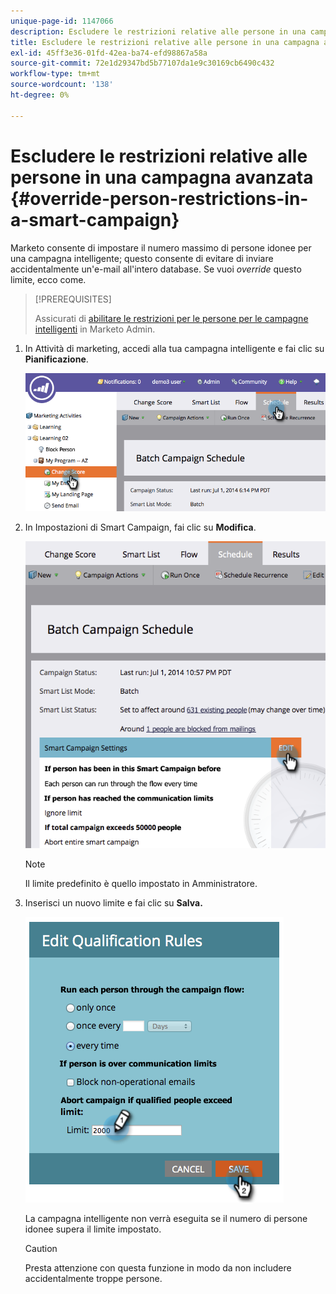 ```yaml
---
unique-page-id: 1147066
description: Escludere le restrizioni relative alle persone in una campagna avanzata - Documenti Marketo - Documentazione del prodotto
title: Escludere le restrizioni relative alle persone in una campagna avanzata
exl-id: 45ff3e36-01fd-42ea-ba74-efd98867a58a
source-git-commit: 72e1d29347bd5b77107da1e9c30169cb6490c432
workflow-type: tm+mt
source-wordcount: '138'
ht-degree: 0%

---
```


# Escludere le restrizioni relative alle persone in una campagna avanzata {#override-person-restrictions-in-a-smart-campaign}

Marketo consente di impostare il numero massimo di persone idonee per una campagna intelligente; questo consente di evitare di inviare accidentalmente un&#39;e-mail all&#39;intero database. Se vuoi _override_ questo limite, ecco come.

>[!PREREQUISITES]
>
>Assicurati di [abilitare le restrizioni per le persone per le campagne intelligenti](/help/marketo/product-docs/administration/email-setup/enable-person-restrictions-for-smart-campaigns.md) in Marketo Admin.

1. In Attività di marketing, accedi alla tua campagna intelligente e fai clic su **Pianificazione**.

   ![](assets/one.png)

1. In Impostazioni di Smart Campaign, fai clic su **Modifica**.

   ![](assets/two.png)

   >[!NOTE]
   >
   >Il limite predefinito è quello impostato in Amministratore.

1. Inserisci un nuovo limite e fai clic su **Salva.**

   ![](assets/three.png)

   La campagna intelligente non verrà eseguita se il numero di persone idonee supera il limite impostato.

   >[!CAUTION]
   >
   >Presta attenzione con questa funzione in modo da non includere accidentalmente troppe persone.
